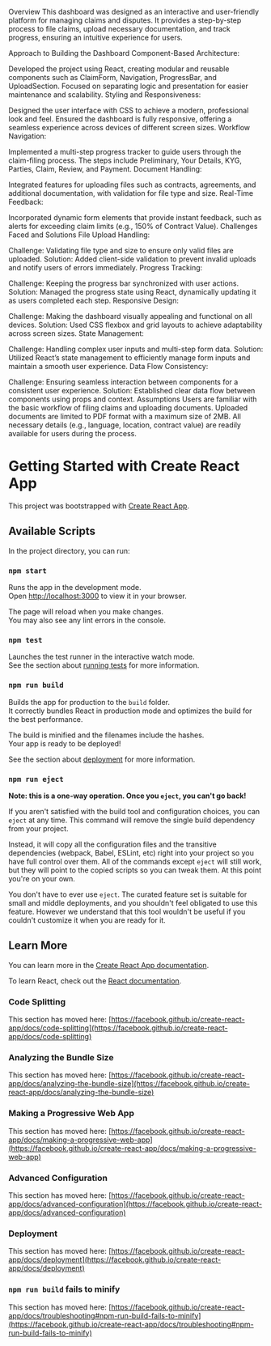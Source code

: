 Overview
This dashboard was designed as an interactive and user-friendly platform for managing claims and disputes. It provides a step-by-step process to file claims, upload necessary documentation, and track progress, ensuring an intuitive experience for users.

Approach to Building the Dashboard
Component-Based Architecture:

Developed the project using React, creating modular and reusable components such as ClaimForm, Navigation, ProgressBar, and UploadSection.
Focused on separating logic and presentation for easier maintenance and scalability.
Styling and Responsiveness:

Designed the user interface with CSS to achieve a modern, professional look and feel.
Ensured the dashboard is fully responsive, offering a seamless experience across devices of different screen sizes.
Workflow Navigation:

Implemented a multi-step progress tracker to guide users through the claim-filing process. The steps include Preliminary, Your Details, KYG, Parties, Claim, Review, and Payment.
Document Handling:

Integrated features for uploading files such as contracts, agreements, and additional documentation, with validation for file type and size.
Real-Time Feedback:

Incorporated dynamic form elements that provide instant feedback, such as alerts for exceeding claim limits (e.g., 150% of Contract Value).
Challenges Faced and Solutions
File Upload Handling:

Challenge: Validating file type and size to ensure only valid files are uploaded.
Solution: Added client-side validation to prevent invalid uploads and notify users of errors immediately.
Progress Tracking:

Challenge: Keeping the progress bar synchronized with user actions.
Solution: Managed the progress state using React, dynamically updating it as users completed each step.
Responsive Design:

Challenge: Making the dashboard visually appealing and functional on all devices.
Solution: Used CSS flexbox and grid layouts to achieve adaptability across screen sizes.
State Management:

Challenge: Handling complex user inputs and multi-step form data.
Solution: Utilized React’s state management to efficiently manage form inputs and maintain a smooth user experience.
Data Flow Consistency:

Challenge: Ensuring seamless interaction between components for a consistent user experience.
Solution: Established clear data flow between components using props and context.
Assumptions
Users are familiar with the basic workflow of filing claims and uploading documents.
Uploaded documents are limited to PDF format with a maximum size of 2MB.
All necessary details (e.g., language, location, contract value) are readily available for users during the process.




# Getting Started with Create React App

This project was bootstrapped with [Create React App](https://github.com/facebook/create-react-app).

## Available Scripts

In the project directory, you can run:

### `npm start`

Runs the app in the development mode.\
Open [http://localhost:3000](http://localhost:3000) to view it in your browser.

The page will reload when you make changes.\
You may also see any lint errors in the console.

### `npm test`

Launches the test runner in the interactive watch mode.\
See the section about [running tests](https://facebook.github.io/create-react-app/docs/running-tests) for more information.

### `npm run build`

Builds the app for production to the `build` folder.\
It correctly bundles React in production mode and optimizes the build for the best performance.

The build is minified and the filenames include the hashes.\
Your app is ready to be deployed!

See the section about [deployment](https://facebook.github.io/create-react-app/docs/deployment) for more information.

### `npm run eject`

**Note: this is a one-way operation. Once you `eject`, you can't go back!**

If you aren't satisfied with the build tool and configuration choices, you can `eject` at any time. This command will remove the single build dependency from your project.

Instead, it will copy all the configuration files and the transitive dependencies (webpack, Babel, ESLint, etc) right into your project so you have full control over them. All of the commands except `eject` will still work, but they will point to the copied scripts so you can tweak them. At this point you're on your own.

You don't have to ever use `eject`. The curated feature set is suitable for small and middle deployments, and you shouldn't feel obligated to use this feature. However we understand that this tool wouldn't be useful if you couldn't customize it when you are ready for it.

## Learn More

You can learn more in the [Create React App documentation](https://facebook.github.io/create-react-app/docs/getting-started).

To learn React, check out the [React documentation](https://reactjs.org/).

### Code Splitting

This section has moved here: [https://facebook.github.io/create-react-app/docs/code-splitting](https://facebook.github.io/create-react-app/docs/code-splitting)

### Analyzing the Bundle Size

This section has moved here: [https://facebook.github.io/create-react-app/docs/analyzing-the-bundle-size](https://facebook.github.io/create-react-app/docs/analyzing-the-bundle-size)

### Making a Progressive Web App

This section has moved here: [https://facebook.github.io/create-react-app/docs/making-a-progressive-web-app](https://facebook.github.io/create-react-app/docs/making-a-progressive-web-app)

### Advanced Configuration

This section has moved here: [https://facebook.github.io/create-react-app/docs/advanced-configuration](https://facebook.github.io/create-react-app/docs/advanced-configuration)

### Deployment

This section has moved here: [https://facebook.github.io/create-react-app/docs/deployment](https://facebook.github.io/create-react-app/docs/deployment)

### `npm run build` fails to minify

This section has moved here: [https://facebook.github.io/create-react-app/docs/troubleshooting#npm-run-build-fails-to-minify](https://facebook.github.io/create-react-app/docs/troubleshooting#npm-run-build-fails-to-minify)
